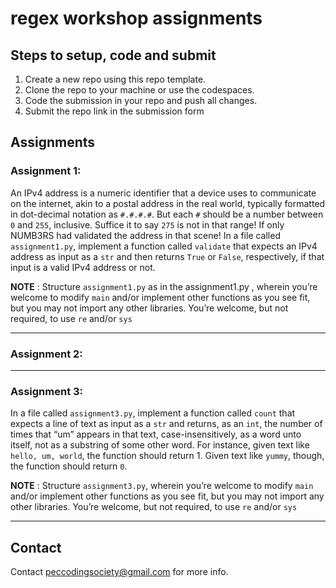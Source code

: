 # regex workshop assignments

## Steps to setup, code and submit

1. Create a new repo using this repo template.
2. Clone the repo to your machine or use the codespaces.
3. Code the submission in your repo and push all changes.
4. Submit the repo link in the submission form

## Assignments

### Assignment 1:
An IPv4 address is a numeric identifier that a device uses to communicate on the internet, akin to a postal address in the real world, typically formatted in dot-decimal notation as `#.#.#.#`. But each `#` should be a number between `0` and `255`, inclusive. Suffice it to say `275` is not in that range! If only NUMB3RS had validated the address in that scene!
In a file called `assignment1.py`, implement a function called `validate` that expects an IPv4 address as input as a `str` and then returns `True` or `False`, respectively, if that input is a valid IPv4 address or not.

__NOTE__ :
Structure `assignment1.py` as in the assignment1.py , wherein you’re welcome to modify `main` and/or implement other functions as you see fit, but you may not import any other libraries. You’re welcome, but not required, to use `re` and/or `sys`

---------------
### Assignment 2:



---------------
### Assignment 3:
In a file called `assignment3.py`, implement a function called `count` that expects a line of text as input as a `str` and returns, as an `int`, the number of times that “um” appears in that text, case-insensitively, as a word unto itself, not as a substring of some other word. For instance, given text like `hello, um, world`, the function should return 1. Given text like `yummy`, though, the function should return `0`.

__NOTE__ :
Structure `assignment3.py`, wherein you’re welcome to modify `main` and/or implement other functions as you see fit, but you may not import any other libraries. You’re welcome, but not required, to use `re` and/or `sys`

---------------


## Contact

Contact peccodingsociety@gmail.com for more info.

